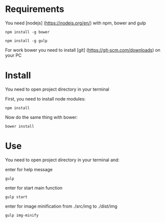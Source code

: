# Requirements

You need [nodejs] (https://nodejs.org/en/) with npm, bower and gulp

    npm install -g bower
    
    npm install -g gulp
    
For work bower you need to install [git] (https://git-scm.com/downloads) on your PC

# Install

You need to open project directory in your terminal

First, you need to install node modules:

    npm install

Now do the same thing with bower:

    bower install

# Use

You need to open project directory in your terminal and:

enter for help message

    gulp

enter for start main function

    gulp start

enter for image minification from ./src/img to ./dist/img

    gulp img-minify
